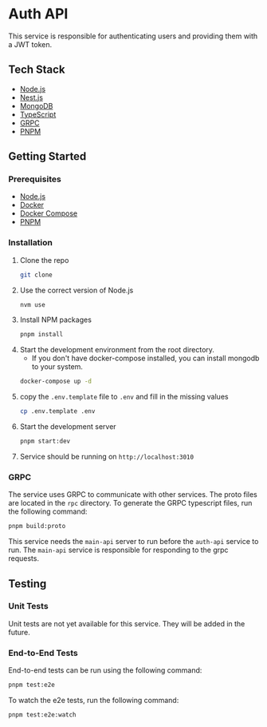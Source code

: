 # Auth API
This service is responsible for authenticating users and providing them with a JWT token.

## Tech Stack
- [Node.js](https://nodejs.org/en/)
- [Nest.js](https://nestjs.com/)
- [MongoDB](https://www.mongodb.com/)
- [TypeScript](https://www.typescriptlang.org/)
- [GRPC](https://grpc.io/)
- [PNPM](https://pnpm.io/)

## Getting Started
### Prerequisites
- [Node.js](https://nodejs.org/en/)
- [Docker](https://www.docker.com/)
- [Docker Compose](https://docs.docker.com/compose/)
- [PNPM](https://pnpm.io/)

### Installation
1. Clone the repo
   ```sh
   git clone
    ```
2. Use the correct version of Node.js
    ```sh
    nvm use
    ```
3. Install NPM packages
    ```sh
    pnpm install
    ```
4. Start the development environment from the root directory.
    - If you don't have docker-compose installed, you can install mongodb to your system.
    ```sh
    docker-compose up -d
    ```
5. copy the `.env.template` file to `.env` and fill in the missing values
    ```sh
    cp .env.template .env
    ```
5. Start the development server
    ```sh
    pnpm start:dev
    ```
6. Service should be running on `http://localhost:3010`

### GRPC
The service uses GRPC to communicate with other services. The proto files are located in the `rpc` directory. To generate the GRPC typescript files, run the following command:
```sh
pnpm build:proto
```
This service needs the `main-api` server to run before the `auth-api` service to run. The `main-api` service is responsible for responding to the grpc requests.

## Testing
### Unit Tests
Unit tests are not yet available for this service. They will be added in the future.

### End-to-End Tests
End-to-end tests can be run using the following command:
```sh
pnpm test:e2e
```
To watch the e2e tests, run the following command:
```sh
pnpm test:e2e:watch
```

